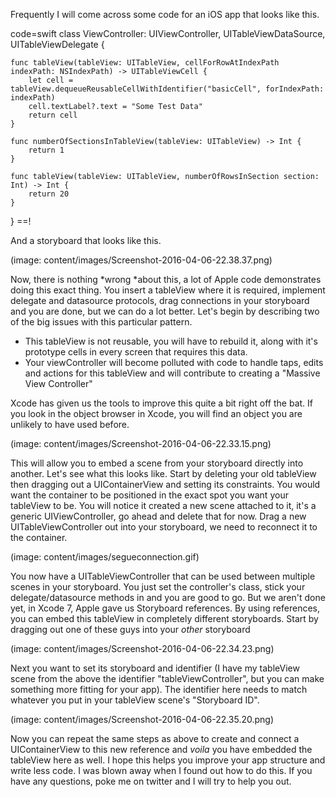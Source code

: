 <!--
Title: UITableView Storyboard Design
Description: Using Storyboard Containers to simplify UITableView management.
Date: 2016/04/07
Template: post
Blog: true
-->

Frequently I will come across some code for an iOS app that looks like
this.

code=swift
class ViewController: UIViewController, UITableViewDataSource, UITableViewDelegate {
    
    func tableView(tableView: UITableView, cellForRowAtIndexPath indexPath: NSIndexPath) -> UITableViewCell {
        let cell = tableView.dequeueReusableCellWithIdentifier("basicCell", forIndexPath: indexPath)
        cell.textLabel?.text = "Some Test Data"
        return cell
    }

    func numberOfSectionsInTableView(tableView: UITableView) -> Int {
        return 1
    }
    
    func tableView(tableView: UITableView, numberOfRowsInSection section: Int) -> Int {
        return 20
    }
}
==!

And a storyboard that looks like this. 

(image: content/images/Screenshot-2016-04-06-22.38.37.png)

Now, there is nothing *wrong *about this, a lot of Apple code
demonstrates doing this exact thing. You insert a tableView where it is
required, implement delegate and datasource protocols, drag connections
in your storyboard and you are done, but we can do a lot better. Let's
begin by describing two of the big issues with this particular pattern.

-   This tableView is not reusable, you will have to rebuild it, along
    with it's prototype cells in every screen that requires this data.
-   Your viewController will become polluted with code to handle taps,
    edits and actions for this tableView and will contribute to creating
    a "Massive View Controller"

Xcode has given us the tools to improve this quite a bit right off the
bat. If you look in the object browser in Xcode, you will find an object
you are unlikely to have used before.

(image: content/images/Screenshot-2016-04-06-22.33.15.png)

This will allow you to embed a scene from your storyboard directly into
another. Let's see what this looks like. Start by deleting your old
tableView then dragging out a UIContainerView and setting its
constraints. You would want the container to be positioned in the exact
spot you want your tableView to be. You will notice it created a new
scene attached to it, it's a generic UIViewController, go ahead and
delete that for now. Drag a new UITableViewController out into your
storyboard, we need to reconnect it to the container.

(image: content/images/segueconnection.gif)

You now have a UITableViewController that can be used between multiple
scenes in your storyboard. You just set the controller's class, stick
your delegate/datasource methods in and you are good to go. But we
aren't done yet, in Xcode 7, Apple gave us Storyboard references. By
using references, you can embed this tableView in completely different
storyboards. Start by dragging out one of these guys into your *other*
storyboard 

(image: content/images/Screenshot-2016-04-06-22.34.23.png)

Next you want to set its storyboard and identifier (I have my tableView
scene from the above the identifier "tableViewController", but you can
make something more fitting for your app). The identifier here needs to
match whatever you put in your tableView scene's "Storyboard ID".

(image: content/images/Screenshot-2016-04-06-22.35.20.png)

Now you can repeat the same steps as above to create and connect a
UIContainerView to this new reference and *voila* you have embedded the
tableView here as well. I hope this helps you improve your app structure
and write less code. I was blown away when I found out how to do this.
If you have any questions, poke me on twitter and I will try to help you
out.

